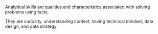 Analytical skills are qualities and characteristics associated with solving problems using facts.

They are curiosity, understanding context, having technical mindset, data design, and data strategy.
